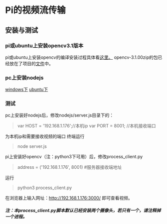 Pi的视频流传输
=============
## 安装与测试
### pi或ubuntu上安装opencv3.1版本
   pi或ubuntu上安装opencv的编译安装过程具体看[这里。](http://blog.csdn.net/linj_m/article/details/45048905)
   opencv-3.1.00zip的包已经放在了项目的[文件](https://coding.net/u/gongz/p/ROV/attachment)中。
### pc上安装nodejs
[windows下](http://jingyan.baidu.com/article/b0b63dbfca599a4a483070a5.html)
[ubuntu下](http://jingyan.baidu.com/article/72ee561a533c55e16138dfef.html)

### 测试
pc上安装好nodejs后，修改nodejs/server.js目录下的：
>var HOST = '192.168.1.176';//本机ip
>var PORT = 8001;           //本机接收端口

为本机ip和需要接收视频的端口
终端运行
>node server.js

pi上安装好opencv（注：python3下可用）后，修改process_client.py
>address = ('192.168.1.176', 8001) #服务器接收端地址

运行
>python3 process_client.py

在浏览器上输入网址：http://192.168.1.176:3000/
即可查看视频。
##### 注：本process_client.py脚本默认已经安装两个摄像头，若只有一个，请注释掉一个进程。
